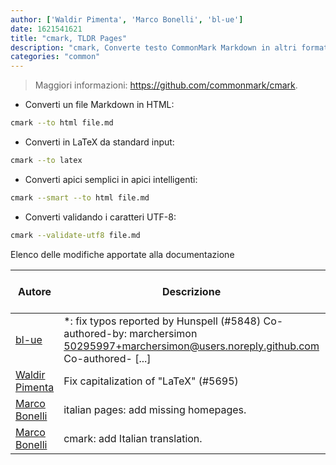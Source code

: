 ```yaml
---
author: ['Waldir Pimenta', 'Marco Bonelli', 'bl-ue']
date: 1621541621
title: "cmark, TLDR Pages"
description: "cmark, Converte testo CommonMark Markdown in altri formati."
categories: "common"
---
```

> Maggiori informazioni: <https://github.com/commonmark/cmark>.

- Converti un file Markdown in HTML:

```bash
cmark --to html file.md
```

- Converti in LaTeX da standard input:

```bash
cmark --to latex
```

- Converti apici semplici in apici intelligenti:

```bash
cmark --smart --to html file.md
```

- Converti validando i caratteri UTF-8:

```bash
cmark --validate-utf8 file.md
```
Elenco delle modifiche apportate alla documentazione


Autore | Descrizione | Data formato ISO 8601 | Collegamento a GitHub
------|-----|-----|-----
[bl-ue](mailto:54780737+bl-ue@users.noreply.github.com) | *: fix typos reported by Hunspell (#5848) Co-authored-by: marchersimon <50295997+marchersimon@users.noreply.github.com> Co-authored- [...] | 2021-05-20T22:13:41 | [8ebd171d6f00](https://github.com/tldr-pages/tldr/commit/8ebd171d6f001698709fefc02b1fd5cc9f3a99c4)
[Waldir Pimenta](mailto:waldyrious@gmail.com) | Fix capitalization of "LaTeX" (#5695) | 2021-04-06T14:16:08 | [a6b24e10e6c9](https://github.com/tldr-pages/tldr/commit/a6b24e10e6c93175fafe62f246e13e3641dac76c)
[Marco Bonelli](mailto:marco@mebeim.net) | italian pages: add missing homepages. | 2019-06-10T01:35:02 | [55f7679b9d85](https://github.com/tldr-pages/tldr/commit/55f7679b9d85480f6c81738bd32c7901a1db36fe)
[Marco Bonelli](mailto:mb5.marcob@gmail.com) | cmark: add Italian translation. | 2019-03-03T23:44:18 | [15e638ca64d1](https://github.com/tldr-pages/tldr/commit/15e638ca64d1eeaa1fc973aa0bf69da25630e2f0)


